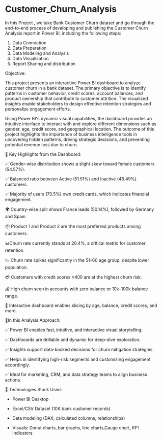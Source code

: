 # Customer_Churn_Analysis

In this Project , we take Bank Customer Churn dataset and go through the end-to-end process of developing and publishing the Customer Churn Analysis report in Power BI, including the following steps:
1. Data Connection
2. Data Preparation
3. Data Modeling and Analysis
4. Data Visualisation
5. Report Sharing and distribution

Objective:

This project presents an interactive Power BI dashboard to analyze customer churn in a bank dataset. The primary objective is to identify patterns in customer behavior, credit scores, account balances, and product ownership that contribute to customer attrition. The visualized insights enable stakeholders to design effective retention strategies and personalize engagement efforts.

Using Power BI's dynamic visual capabilities, the dashboard provides an intuitive interface to interact with and explore different dimensions such as gender, age, credit score, and geographical location. The outcome of this project highlights the importance of business intelligence tools in uncovering hidden patterns, driving strategic decisions, and preventing potential revenue loss due to churn.




📌 Key Highlights from the Dashboard:


✅ Gender-wise distribution shows a slight skew toward female customers (54.57%).

✅ Balanced ratio between Active (51.51%) and Inactive (48.49%) customers.

✅ Majority of users (70.5%) own credit cards, which indicates financial engagement.

🌍 Country-wise split shows France leads (50.14%), followed by Germany and Spain.

📦 Product 1 and Product 2 are the most preferred products among customers.

📊Churn rate currently stands at 20.4%, a critical metric for customer retention.

📉 Churn rate spikes significantly in the 51–60 age group, despite lower population.

💳 Customers with credit scores ≤400 are at the highest churn risk.

💰 High churn seen in accounts with zero balance or 10k–100k balance range.

📐 Interactive dashboard enables slicing by age, balance, credit scores, and more.



 🧠In this Analysis Approach:
 

✅ Power BI enables fast, intuitive, and interactive visual storytelling.

✅ Dashboards are drillable and dynamic for deep-dive exploration.

✅ Insights support data-backed decisions for churn mitigation strategies.

✅ Helps in identifying high-risk segments and customizing engagement accordingly.

✅ Ideal for marketing, CRM, and data strategy teams to align business actions.



 🧰 Technologies Stack Used:
 

* Power BI Desktop
  
* Excel/CSV Dataset (10K bank customer records)
  
* Data modeling (DAX, calculated columns, relationships)
  
* Visuals: Donut charts, bar graphs, line charts,Gauge chart, KPI indicators
